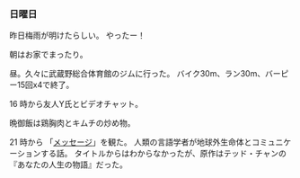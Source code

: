 ### 日曜日

昨日梅雨が明けたらしい。
やったー！

朝はお家でまったり。

昼。久々に武蔵野総合体育館のジムに行った。
バイク30m、ラン30m、バーピー15回x4で終了。

16 時から友人Y氏とビデオチャット。

晩御飯は鶏胸肉とキムチの炒め物。

21 時から
「[メッセージ](https://www.amazon.co.jp/%E3%83%A1%E3%83%83%E3%82%BB%E3%83%BC%E3%82%B8-%E5%AD%97%E5%B9%95%E7%89%88-%E3%82%A8%E3%82%A4%E3%83%9F%E3%83%BC%E3%83%BB%E3%82%A2%E3%83%80%E3%83%A0%E3%82%B9/dp/B073XV6CGX)」を観た。
人類の言語学者が地球外生命体とコミュニケーションする話。
タイトルからはわからなかったが、原作はテッド・チャンの『あなたの人生の物語』だった。